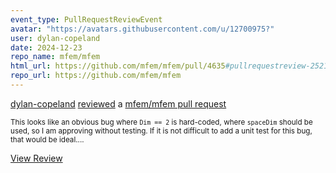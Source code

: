 ```yaml
---
event_type: PullRequestReviewEvent
avatar: "https://avatars.githubusercontent.com/u/12700975?"
user: dylan-copeland
date: 2024-12-23
repo_name: mfem/mfem
html_url: https://github.com/mfem/mfem/pull/4635#pullrequestreview-2521048097
repo_url: https://github.com/mfem/mfem
---
```


<a href='https://github.com/dylan-copeland' target='_blank'>dylan-copeland</a> <a href='https://github.com/mfem/mfem/pull/4635#pullrequestreview-2521048097' target='_blank'>reviewed</a> a <a href='https://github.com/mfem/mfem/pull/4635' target='_blank'>mfem/mfem pull request</a>

<small>This looks like an obvious bug where `Dim == 2` is hard-coded, where `spaceDim` should be used, so I am approving without testing. If it is not difficult to add a unit test for this bug, that would be ideal....</small>

<a href='https://github.com/mfem/mfem/pull/4635#pullrequestreview-2521048097' target='_blank'>View Review</a>